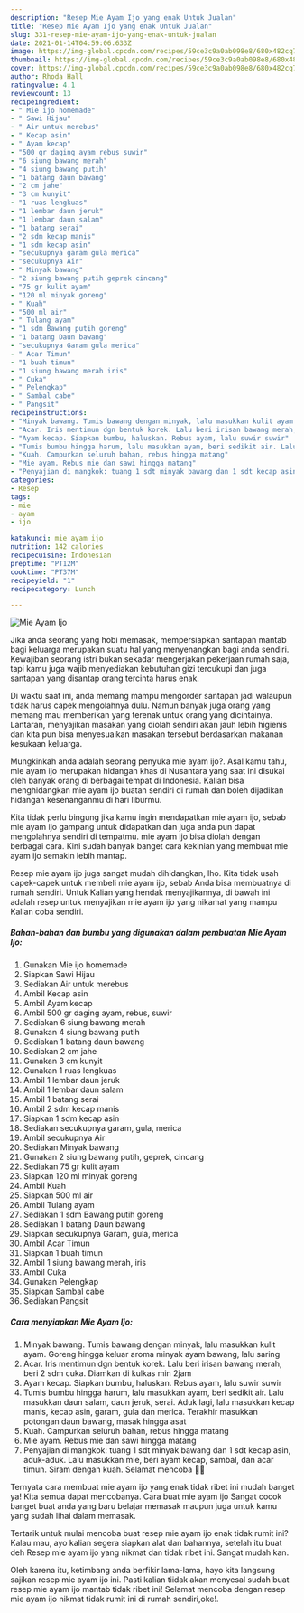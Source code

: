 ```yaml
---
description: "Resep Mie Ayam Ijo yang enak Untuk Jualan"
title: "Resep Mie Ayam Ijo yang enak Untuk Jualan"
slug: 331-resep-mie-ayam-ijo-yang-enak-untuk-jualan
date: 2021-01-14T04:59:06.633Z
image: https://img-global.cpcdn.com/recipes/59ce3c9a0ab098e8/680x482cq70/mie-ayam-ijo-foto-resep-utama.jpg
thumbnail: https://img-global.cpcdn.com/recipes/59ce3c9a0ab098e8/680x482cq70/mie-ayam-ijo-foto-resep-utama.jpg
cover: https://img-global.cpcdn.com/recipes/59ce3c9a0ab098e8/680x482cq70/mie-ayam-ijo-foto-resep-utama.jpg
author: Rhoda Hall
ratingvalue: 4.1
reviewcount: 13
recipeingredient:
- " Mie ijo homemade"
- " Sawi Hijau"
- " Air untuk merebus"
- " Kecap asin"
- " Ayam kecap"
- "500 gr daging ayam rebus suwir"
- "6 siung bawang merah"
- "4 siung bawang putih"
- "1 batang daun bawang"
- "2 cm jahe"
- "3 cm kunyit"
- "1 ruas lengkuas"
- "1 lembar daun jeruk"
- "1 lembar daun salam"
- "1 batang serai"
- "2 sdm kecap manis"
- "1 sdm kecap asin"
- "secukupnya garam gula merica"
- "secukupnya Air"
- " Minyak bawang"
- "2 siung bawang putih geprek cincang"
- "75 gr kulit ayam"
- "120 ml minyak goreng"
- " Kuah"
- "500 ml air"
- " Tulang ayam"
- "1 sdm Bawang putih goreng"
- "1 batang Daun bawang"
- "secukupnya Garam gula merica"
- " Acar Timun"
- "1 buah timun"
- "1 siung bawang merah iris"
- " Cuka"
- " Pelengkap"
- " Sambal cabe"
- " Pangsit"
recipeinstructions:
- "Minyak bawang. Tumis bawang dengan minyak, lalu masukkan kulit ayam. Goreng hingga keluar aroma minyak ayam bawang, lalu saring"
- "Acar. Iris mentimun dgn bentuk korek. Lalu beri irisan bawang merah, beri 2 sdm cuka. Diamkan di kulkas min 2jam"
- "Ayam kecap. Siapkan bumbu, haluskan. Rebus ayam, lalu suwir suwir"
- "Tumis bumbu hingga harum, lalu masukkan ayam, beri sedikit air. Lalu masukkan daun salam, daun jeruk, serai. Aduk lagi, lalu masukkan kecap manis, kecap asin, garam, gula dan merica. Terakhir masukkan potongan daun bawang, masak hingga asat"
- "Kuah. Campurkan seluruh bahan, rebus hingga matang"
- "Mie ayam. Rebus mie dan sawi hingga matang"
- "Penyajian di mangkok: tuang 1 sdt minyak bawang dan 1 sdt kecap asin, aduk-aduk. Lalu masukkan mie, beri ayam kecap, sambal, dan acar timun. Siram dengan kuah. Selamat mencoba 💚💚"
categories:
- Resep
tags:
- mie
- ayam
- ijo

katakunci: mie ayam ijo 
nutrition: 142 calories
recipecuisine: Indonesian
preptime: "PT12M"
cooktime: "PT37M"
recipeyield: "1"
recipecategory: Lunch

---
```



![Mie Ayam Ijo](https://img-global.cpcdn.com/recipes/59ce3c9a0ab098e8/680x482cq70/mie-ayam-ijo-foto-resep-utama.jpg)

Jika anda seorang yang hobi memasak, mempersiapkan santapan mantab bagi keluarga merupakan suatu hal yang menyenangkan bagi anda sendiri. Kewajiban seorang istri bukan sekadar mengerjakan pekerjaan rumah saja, tapi kamu juga wajib menyediakan kebutuhan gizi tercukupi dan juga santapan yang disantap orang tercinta harus enak.

Di waktu  saat ini, anda memang mampu mengorder santapan jadi walaupun tidak harus capek mengolahnya dulu. Namun banyak juga orang yang memang mau memberikan yang terenak untuk orang yang dicintainya. Lantaran, menyajikan masakan yang diolah sendiri akan jauh lebih higienis dan kita pun bisa menyesuaikan masakan tersebut berdasarkan makanan kesukaan keluarga. 



Mungkinkah anda adalah seorang penyuka mie ayam ijo?. Asal kamu tahu, mie ayam ijo merupakan hidangan khas di Nusantara yang saat ini disukai oleh banyak orang di berbagai tempat di Indonesia. Kalian bisa menghidangkan mie ayam ijo buatan sendiri di rumah dan boleh dijadikan hidangan kesenanganmu di hari liburmu.

Kita tidak perlu bingung jika kamu ingin mendapatkan mie ayam ijo, sebab mie ayam ijo gampang untuk didapatkan dan juga anda pun dapat mengolahnya sendiri di tempatmu. mie ayam ijo bisa diolah dengan berbagai cara. Kini sudah banyak banget cara kekinian yang membuat mie ayam ijo semakin lebih mantap.

Resep mie ayam ijo juga sangat mudah dihidangkan, lho. Kita tidak usah capek-capek untuk membeli mie ayam ijo, sebab Anda bisa membuatnya di rumah sendiri. Untuk Kalian yang hendak menyajikannya, di bawah ini adalah resep untuk menyajikan mie ayam ijo yang nikamat yang mampu Kalian coba sendiri.

<!--inarticleads1-->

##### Bahan-bahan dan bumbu yang digunakan dalam pembuatan Mie Ayam Ijo:

1. Gunakan  Mie ijo homemade
1. Siapkan  Sawi Hijau
1. Sediakan  Air untuk merebus
1. Ambil  Kecap asin
1. Ambil  Ayam kecap
1. Ambil 500 gr daging ayam, rebus, suwir
1. Sediakan 6 siung bawang merah
1. Gunakan 4 siung bawang putih
1. Sediakan 1 batang daun bawang
1. Sediakan 2 cm jahe
1. Gunakan 3 cm kunyit
1. Gunakan 1 ruas lengkuas
1. Ambil 1 lembar daun jeruk
1. Ambil 1 lembar daun salam
1. Ambil 1 batang serai
1. Ambil 2 sdm kecap manis
1. Siapkan 1 sdm kecap asin
1. Sediakan secukupnya garam, gula, merica
1. Ambil secukupnya Air
1. Sediakan  Minyak bawang
1. Gunakan 2 siung bawang putih, geprek, cincang
1. Sediakan 75 gr kulit ayam
1. Siapkan 120 ml minyak goreng
1. Ambil  Kuah
1. Siapkan 500 ml air
1. Ambil  Tulang ayam
1. Sediakan 1 sdm Bawang putih goreng
1. Sediakan 1 batang Daun bawang
1. Siapkan secukupnya Garam, gula, merica
1. Ambil  Acar Timun
1. Siapkan 1 buah timun
1. Ambil 1 siung bawang merah, iris
1. Ambil  Cuka
1. Gunakan  Pelengkap
1. Siapkan  Sambal cabe
1. Sediakan  Pangsit




<!--inarticleads2-->

##### Cara menyiapkan Mie Ayam Ijo:

1. Minyak bawang. Tumis bawang dengan minyak, lalu masukkan kulit ayam. Goreng hingga keluar aroma minyak ayam bawang, lalu saring
1. Acar. Iris mentimun dgn bentuk korek. Lalu beri irisan bawang merah, beri 2 sdm cuka. Diamkan di kulkas min 2jam
1. Ayam kecap. Siapkan bumbu, haluskan. Rebus ayam, lalu suwir suwir
1. Tumis bumbu hingga harum, lalu masukkan ayam, beri sedikit air. Lalu masukkan daun salam, daun jeruk, serai. Aduk lagi, lalu masukkan kecap manis, kecap asin, garam, gula dan merica. Terakhir masukkan potongan daun bawang, masak hingga asat
1. Kuah. Campurkan seluruh bahan, rebus hingga matang
1. Mie ayam. Rebus mie dan sawi hingga matang
1. Penyajian di mangkok: tuang 1 sdt minyak bawang dan 1 sdt kecap asin, aduk-aduk. Lalu masukkan mie, beri ayam kecap, sambal, dan acar timun. Siram dengan kuah. Selamat mencoba 💚💚




Ternyata cara membuat mie ayam ijo yang enak tidak ribet ini mudah banget ya! Kita semua dapat mencobanya. Cara buat mie ayam ijo Sangat cocok banget buat anda yang baru belajar memasak maupun juga untuk kamu yang sudah lihai dalam memasak.

Tertarik untuk mulai mencoba buat resep mie ayam ijo enak tidak rumit ini? Kalau mau, ayo kalian segera siapkan alat dan bahannya, setelah itu buat deh Resep mie ayam ijo yang nikmat dan tidak ribet ini. Sangat mudah kan. 

Oleh karena itu, ketimbang anda berfikir lama-lama, hayo kita langsung sajikan resep mie ayam ijo ini. Pasti kalian tiidak akan menyesal sudah buat resep mie ayam ijo mantab tidak ribet ini! Selamat mencoba dengan resep mie ayam ijo nikmat tidak rumit ini di rumah sendiri,oke!.


